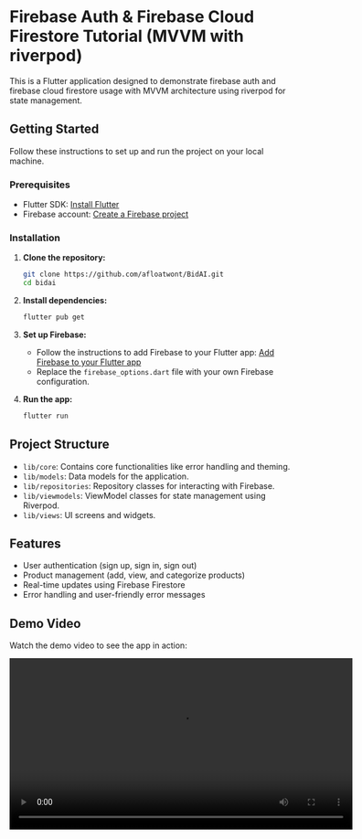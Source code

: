 # Firebase Auth & Firebase Cloud Firestore Tutorial (MVVM with riverpod)

This is a Flutter application designed to demonstrate firebase auth and firebase cloud firestore usage with MVVM architecture using riverpod for state management.

## Getting Started

Follow these instructions to set up and run the project on your local machine.

### Prerequisites

- Flutter SDK: [Install Flutter](https://flutter.dev/docs/get-started/install)
- Firebase account: [Create a Firebase project](https://firebase.google.com/)

### Installation

1. **Clone the repository:**
   ```sh
   git clone https://github.com/afloatwont/BidAI.git
   cd bidai
   ```

2. **Install dependencies:**
   ```sh
   flutter pub get
   ```

3. **Set up Firebase:**
   - Follow the instructions to add Firebase to your Flutter app: [Add Firebase to your Flutter app](https://firebase.google.com/docs/flutter/setup)
   - Replace the `firebase_options.dart` file with your own Firebase configuration.

4. **Run the app:**
   ```sh
   flutter run
   ```

## Project Structure

- `lib/core`: Contains core functionalities like error handling and theming.
- `lib/models`: Data models for the application.
- `lib/repositories`: Repository classes for interacting with Firebase.
- `lib/viewmodels`: ViewModel classes for state management using Riverpod.
- `lib/views`: UI screens and widgets.

## Features

- User authentication (sign up, sign in, sign out)
- Product management (add, view, and categorize products)
- Real-time updates using Firebase Firestore
- Error handling and user-friendly error messages

## Demo Video

Watch the demo video to see the app in action:

<video width="600" controls>
  <source src="https://github.com/afloatwont/BidAI/raw/main/demo.mp4" type="video/mp4">
  Your browser does not support the video tag.
</video>

